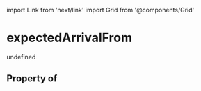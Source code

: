 import Link from 'next/link'
import Grid from '@components/Grid'

# expectedArrivalFrom

undefined

## Property of



